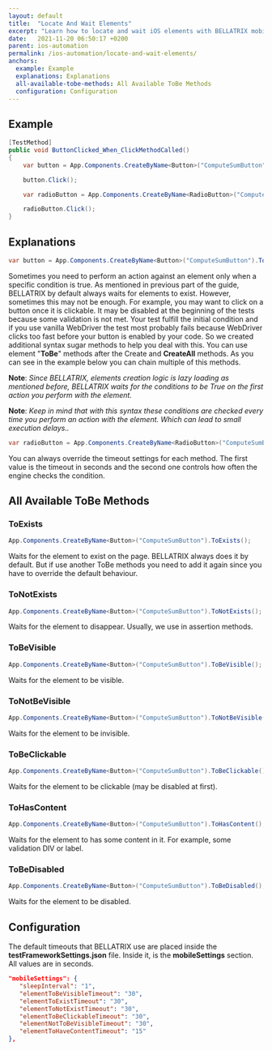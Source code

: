 ```yaml
---
layout: default
title:  "Locate And Wait Elements"
excerpt: "Learn how to locate and wait iOS elements with BELLATRIX mobile module."
date:   2021-11-20 06:50:17 +0200
parent: ios-automation
permalink: /ios-automation/locate-and-wait-elements/
anchors:
  example: Example
  explanations: Explanations
  all-available-tobe-methods: All Available ToBe Methods
  configuration: Configuration
---
```

Example
-------
```csharp
[TestMethod]
public void ButtonClicked_When_ClickMethodCalled()
{
    var button = App.Components.CreateByName<Button>("ComputeSumButton").ToBeClickable().ToBeVisible();

    button.Click();

    var radioButton = App.Components.CreateByName<RadioButton>("ComputeSumButton").ToHasContent(40, 1);

    radioButton.Click();
}
```

Explanations
------------
```csharp
var button = App.Components.CreateByName<Button>("ComputeSumButton").ToBeClickable().ToBeVisible();
```
Sometimes you need to perform an action against an element only when a specific condition is true. As mentioned in previous part of the guide, BELLATRIX by default always waits for elements to exist. However, sometimes this may not be enough. For example, you may want to click on a button once it is clickable. It may be disabled at the beginning of the tests because some validation is not met. Your test fulfill the initial condition and if you use vanilla WebDriver the test most probably fails because WebDriver clicks too fast before your button is enabled by your code. So we created additional syntax sugar methods to help you deal with this. You can use element "**ToBe**" methods after the Create and **CreateAll** methods. As you can see in the example below you can chain multiple of this methods.

**Note**: *Since BELLATRIX, elements creation logic is lazy loading as mentioned before, BELLATRIX waits for the conditions to be True on the first action you perform with the element.*

**Note**: *Keep in mind that with this syntax these conditions are checked every time you perform an action with the element. Which can lead tо small execution delays..*

```csharp
var radioButton = App.Components.CreateByName<RadioButton>("ComputeSumButton").ToHasContent(40, 1);
```
 You can always override the timeout settings for each method. The first value is the timeout in seconds and the second one controls how often the engine checks the condition.

All Available ToBe Methods
--------------------------
### ToExists ###
```csharp
App.Components.CreateByName<Button>("ComputeSumButton").ToExists();
```
Waits for the element to exist on the page. BELLATRIX always does it by default. But if use another ToBe methods you need to add it again since you have to override the default behaviour.
### ToNotExists ###
```csharp
App.Components.CreateByName<Button>("ComputeSumButton").ToNotExists();
```
Waits for the element to disappear. Usually, we use in assertion methods.
### ToBeVisible ###
```csharp
App.Components.CreateByName<Button>("ComputeSumButton").ToBeVisible();
```
Waits for the element to be visible.
### ToNotBeVisible ###
```csharp
App.Components.CreateByName<Button>("ComputeSumButton").ToNotBeVisible();
```
Waits for the element to be invisible.
### ToBeClickable ###
```csharp
App.Components.CreateByName<Button>("ComputeSumButton").ToBeClickable();
```
Waits for the element to be clickable (may be disabled at first).
### ToHasContent ###
```csharp
App.Components.CreateByName<Button>("ComputeSumButton").ToHasContent();
```
Waits for the element to has some content in it. For example, some validation DIV or label.
### ToBeDisabled ###
```csharp
App.Components.CreateByName<Button>("ComputeSumButton").ToBeDisabled();
```
Waits for the element to be disabled.

Configuration
-------------
The default timeouts that BELLATRIX use are placed inside the **testFrameworkSettings.json** file. Inside it, is the **mobileSettings** section. All values are in seconds.
```json
"mobileSettings": {
   "sleepInterval": "1",
   "elementToBeVisibleTimeout": "30",
   "elementToExistTimeout": "30",
   "elementToNotExistTimeout": "30",
   "elementToBeClickableTimeout": "30",
   "elementNotToBeVisibleTimeout": "30",
   "elementToHaveContentTimeout": "15"
},
```